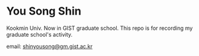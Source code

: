 # You Song Shin
Kookmin Univ.
Now in GIST graduate school.
This repo is for recording my graduate school's activity.

email: shinyousong@gm.gist.ac.kr
